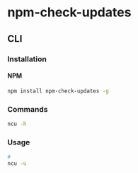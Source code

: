# npm-check-updates

## CLI

### Installation

#### NPM

```sh
npm install npm-check-updates -g
```

### Commands

```sh
ncu -h
```

### Usage

```sh
#
ncu -u
```
